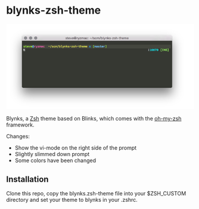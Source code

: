 # blynks-zsh-theme

![Blynks Zsh Theme iTerm](blynks-zsh-theme-iterm.png)

Blynks, a [Zsh](http://www.zsh.org/) theme based on Blinks, which comes with the [oh-my-zsh](https://github.com/robbyrussell/oh-my-zsh) framework.

Changes:
  * Show the vi-mode on the right side of the prompt
  * Slightly slimmed down prompt
  * Some colors have been changed

## Installation
Clone this repo, copy the blynks.zsh-theme file into your $ZSH\_CUSTOM directory and set your theme to blynks in your .zshrc.

